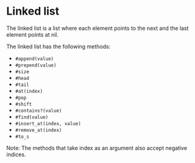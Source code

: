 # Linked list

The linked list is a list where each element points to the next and the last
element points at nil.

The linked list has the following methods:

- `#append(value)`
- `#prepend(value)`
- `#size`
- `#head`
- `#tail`
- `#at(index)`
- `#pop`
- `#shift`
- `#contains?(value)`
- `#find(value)`
- `#insert_at(index, value)`
- `#remove_at(index)`
- `#to_s`

Note: The methods that take index as an argument also accept negative indices.
